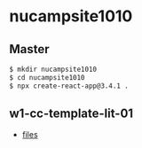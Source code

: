 # nucampsite1010

## Master

```bash
$ mkdir nucampsite1010
$ cd nucampsite1010
$ npx create-react-app@3.4.1 .
```

## w1-cc-template-lit-01

- [files](codeChallenges/01week/templateLiterals/index.html)